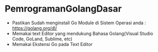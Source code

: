 # PemrogramanGolangDasar

- Pastikan Sudah menginstall Go Module di Sistem Operasi anda : https://golang.org/dl/
- Memakai text Editor yang mendukung Bahasa Golang(Visual Studio Code, GoLand, Sublime, etc)
- Memakai Ekstensi Go pada Text Editor
